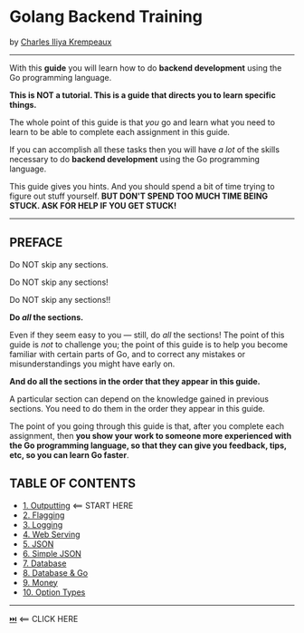 # Golang Backend Training
by [Charles Iliya Krempeaux](http://changelog.ca/)

-----

With this **guide** you will learn how to do **backend development** using the Go programming language.

**This is NOT a tutorial. This is a guide that directs you to learn specific things.**

The whole point of this guide is that _you_ go and learn what you need to learn to be able to complete each assignment in this guide.

If you can accomplish all these tasks then you will have _a lot_ of the skills necessary to do **backend development** using the Go programming language.

This guide gives you hints. And you should spend a bit of time trying to figure out stuff yourself. **BUT DON'T SPEND TOO MUCH TIME BEING STUCK. ASK FOR HELP IF YOU GET STUCK!**

-----

## PREFACE

Do NOT skip any sections.

Do NOT skip any sections!

Do NOT skip any sections!!

**Do _all_ the sections.**

Even if they seem easy to you — still, do _all_ the sections! The point of this guide is _not_ to challenge you; the point of this guide is to help you become familiar with certain parts of Go, and to correct any mistakes or misunderstandings you might have early on.

**And do all the sections in the order that they appear in this guide.**

A particular section can depend on the knowledge gained in previous sections. You need to do them in the order they appear in this guide.

The point of you going through this guide is that, after you complete each assignment, then **you show your work to someone more experienced with the Go programming language, so that they can give you feedback, tips, etc, so you can learn Go faster**.

## TABLE OF CONTENTS

* [1. Outputting](chapters/outputting/README.md) ⟸ START HERE
* [2. Flagging](chapters/flagging/README.md)
* [3. Logging](chapters/logging/README.md)
* [4. Web Serving](chapters/web_serving/README.md)
* [5. JSON](chapters/json/README.md)
* [6. Simple JSON](chapters/simple_json/README.md)
* [7. Database](chapters/database/README.md)
* [8. Database & Go](chapters/database_and_go/README.md)
* [9. Money](chapters/money/README.md)
* [10. Option Types](#10-option-types)

-----

[⏭️](chapters/outputting/README.md) ⟸ CLICK HERE

